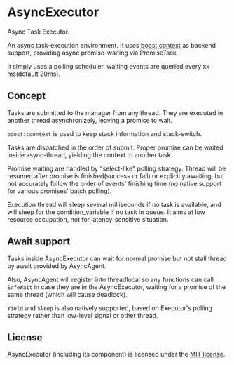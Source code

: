# AsyncExecutor

Async Task Executor.

An async task-execution environment. It uses [boost.context](../3rdParty/boost.context) as backend support, providing async promise-waiting via PromiseTask.

It simply uses a polling scheduler, waiting events are queried every xx ms(default 20ms).

## Concept

Tasks are submitted to the manager from any thread. They are executed in another thread asynchronizely, leaving a promise to wait.

`boost::context` is used to keep stack information and stack-switch.

Tasks are dispatched in the order of submit. Proper promise can be waited inside async-thread, yielding the context to another task.

Promise waiting are handled by "select-like" polling strategy. Thread will be resumed after promise is finished(success or fail) or explicitly awaiting, but not accurately follow the order of events' finishing time (no native support for various promises' batch polling).

Execution thread will sleep several milliseconds if no task is available, and will sleep for the condition_variable if no task in queue. It aims at low resource occupation, not for latency-sensitive situation.

## Await support

Tasks inside AsyncExecutor can wait for normal promise but not stall thread by await provided by AsyncAgent.

Also, AsyncAgent will register into threadlocal so any functions can call `SafeWait` in case they are in the AsyncExecutor, waiting for a promise of the same thread (which will cause deadlock).

`Yield` and `Sleep` is also natively supported, based on Executor's polling strategy rather than low-level signal or other thread.

## License

AsyncExecutor (including its component) is licensed under the [MIT license](../../License.txt).
